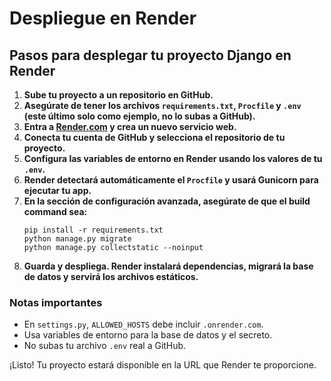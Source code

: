 # Despliegue en Render

## Pasos para desplegar tu proyecto Django en Render

1. **Sube tu proyecto a un repositorio en GitHub.**
2. **Asegúrate de tener los archivos `requirements.txt`, `Procfile` y `.env` (este último solo como ejemplo, no lo subas a GitHub).**
3. **Entra a [Render.com](https://render.com) y crea un nuevo servicio web.**
4. **Conecta tu cuenta de GitHub y selecciona el repositorio de tu proyecto.**
5. **Configura las variables de entorno en Render usando los valores de tu `.env`.**
6. **Render detectará automáticamente el `Procfile` y usará Gunicorn para ejecutar tu app.**
7. **En la sección de configuración avanzada, asegúrate de que el build command sea:**
   ```
   pip install -r requirements.txt
   python manage.py migrate
   python manage.py collectstatic --noinput
   ```
8. **Guarda y despliega. Render instalará dependencias, migrará la base de datos y servirá los archivos estáticos.**

### Notas importantes
- En `settings.py`, `ALLOWED_HOSTS` debe incluir `.onrender.com`.
- Usa variables de entorno para la base de datos y el secreto.
- No subas tu archivo `.env` real a GitHub.

¡Listo! Tu proyecto estará disponible en la URL que Render te proporcione.